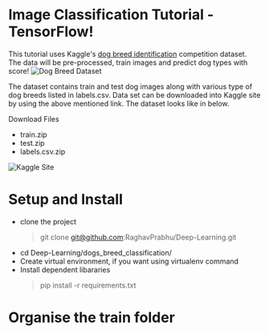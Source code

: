 # Image Classification Tutorial - TensorFlow!
This tutorial uses Kaggle's [dog breed identification](https://www.kaggle.com/c/dog-breed-identification) competition dataset. The data will be pre-processed, train images and predict dog types with score! 
![Dog Breed Dataset](https://github.com/RaghavPrabhu/Deep-Learning/blob/master/dogs_breed_classification/img/dogs_type_small.png)

The dataset contains train and test dog images along with various type of dog breeds listed in labels.csv. Data set can be downloaded into Kaggle site by using the above mentioned link. The dataset looks like in below. 

Download Files
 - train.zip
 - test.zip
 - labels.csv.zip
 
 ![Kaggle Site](https://github.com/RaghavPrabhu/Deep-Learning/blob/master/dogs_breed_classification/img/kaggle_site.png)
 
 # Setup and Install
 - clone the project 
    > git clone git@github.com:RaghavPrabhu/Deep-Learning.git 
 - cd Deep-Learning/dogs_breed_classification/
 - Create virtual environment, if you want using virtualenv command
 - Install dependent libararies
    > pip install -r requirements.txt
    
 # Organise the train folder
 
